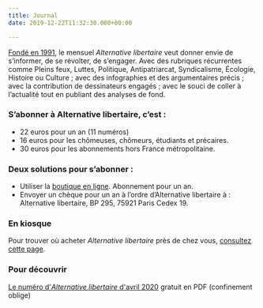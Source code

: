 ```yaml
---
title: Journal
date: 2019-12-22T11:32:30.000+00:00

---
```

[Fondé en 1991](http://www.alternativelibertaire.org/?Anniversaire-Alternative), le mensuel _Alternative libertaire_ veut donner envie de s’informer, de se révolter, de s’engager. Avec des rubriques récurrentes comme Pleins feux, Luttes, Politique, Antipatriarcat, Syndicalisme, Écologie, Histoire ou Culture ; avec des infographies et des argumentaires précis ; avec la contribution de dessinateurs engagés ; avec le souci de coller à l’actualité tout en publiant des analyses de fond.

### S’abonner à Alternative libertaire, c’est :

* 22 euros pour un an (11 numéros)
* 16 euros pour les chômeuses, chômeurs, étudiants et précaires.
* 30 euros pour les abonnements hors France métropolitaine.

### Deux solutions pour s’abonner :

* Utiliser la [boutique en ligne](https://boutique.unioncommunistelibertaire.org/abonnements/85-abonnement-au-mensuel-alternative-libertaire.html). Abonnement pour un an.
* Envoyer un chèque pour un an à l’ordre d’Alternative libertaire à : Alternative libertaire, BP 295, 75921 Paris Cedex 19.

### En kiosque

Pour trouver où acheter _Alternative libertaire_ près de chez vous, [consultez cette page](http://web2store.mlp.fr/produit.aspx?edi_code=P91M%2fHneSos%3d&tit_code=nlnSGbnNm8k%3d).

### Pour découvrir

[Le numéro d'_Alternative libertaire_ d'avril 2020](https://www.unioncommunistelibertaire.org/?-AL-d-avril-est-gratuit-en-PDF-) gratuit en PDF (confinement oblige)